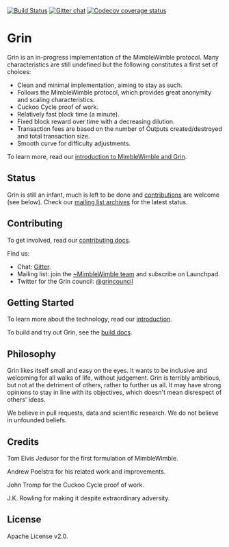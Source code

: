 [![Build Status](https://travis-ci.org/mimblewimble/grin.svg?branch=master)](https://travis-ci.org/mimblewimble/grin) [![Gitter chat](https://badges.gitter.im/grin_community/Lobby.png)](https://gitter.im/grin_community/Lobby) [![Codecov coverage status](https://codecov.io/gh/mimblewimble/grin/branch/master/graph/badge.svg)](https://codecov.io/gh/mimblewimble/grin)

# Grin

Grin is an in-progress implementation of the MimbleWimble protocol. Many characteristics are still undefined but the following constitutes a first set of choices:

  * Clean and minimal implementation, aiming to stay as such.
  * Follows the MimbleWimble protocol, which provides great anonymity and scaling characteristics.
  * Cuckoo Cycle proof of work.
  * Relatively fast block time (a minute).
  * Fixed block reward over time with a decreasing dilution.
  * Transaction fees are based on the number of Outputs created/destroyed and total transaction size.
  * Smooth curve for difficulty adjustments.

To learn more, read our [introduction to MimbleWimble and Grin](doc/intro.md).

## Status

Grin is still an infant, much is left to be done and [contributions](CONTRIBUTING.md) are welcome (see below). Check our [mailing list archives](https://lists.launchpad.net/mimblewimble/) for the latest status.

## Contributing

To get involved, read our [contributing docs](CONTRIBUTING.md).

Find us:

* Chat: [Gitter](https://gitter.im/grin_community/Lobby).
* Mailing list: join the [~MimbleWimble team](https://launchpad.net/~mimblewimble) and subscribe on Launchpad.
* Twitter for the Grin council: [@grincouncil](https://twitter.com/grincouncil)

## Getting Started

To learn more about the technology, read our [introduction](doc/intro.md).

To build and try out Grin, see the [build docs](doc/build.md).

## Philosophy

Grin likes itself small and easy on the eyes. It wants to be inclusive and welcoming for all walks of life, without judgement. Grin is terribly ambitious, but not at the detriment of others, rather to further us all. It may have strong opinions to stay in line with its objectives, which doesn't mean disrespect of others' ideas.

We believe in pull requests, data and scientific research. We do not believe in unfounded beliefs.

## Credits

Tom Elvis Jedusor for the first formulation of MimbleWimble.

Andrew Poelstra for his related work and improvements.

John Tromp for the Cuckoo Cycle proof of work.

J.K. Rowling for making it despite extraordinary adversity.

## License


Apache License v2.0.
